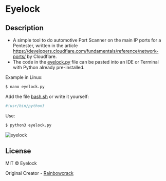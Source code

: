 # Eyelock
## Description
* A simple tool to do automotive Port Scanner on the main IP ports for a Pentester, written in the article https://developers.cloudflare.com/fundamentals/reference/network-ports/ by Cloudflare.
* The code in the [eyelock.py](https://github.com/rainbowcrack/Eyelock/blob/main/eyelock.py) file can be pasted into an IDE or Terminal with Python already pre-installed.
  
 Example in Linux:
  ```bash
  $ nano eyelock.py
  ``` 

Add the file [bash.sh](https://github.com/rainbowcrack/Eyelock/blob/main/bash.sh) or write it yourself:

  ```bash
  #!usr/bin/python3 
  ```

  Use:
  ```bash
  $ python3 eyelock.py
  ```
![eyelock](https://github.com/user-attachments/assets/47296088-c462-4593-b02c-b40b8361f4ba)

## License
MIT © Eyelock

Original Creator - [Rainbowcrack](https://github.com/rainbowcrack)
